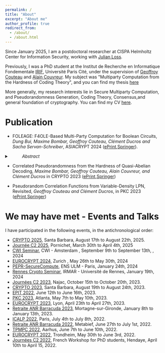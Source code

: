 ```yaml
---
permalink: /
title: "About"
excerpt: "About me"
author_profile: true
redirect_from: 
  - /about/
  - /about.html
---
```


Since January 2025, I am a postdoctoral researcher at CISPA Helmholtz Center for Information Security, working with [Julian Loss](https://www.julianloss.com/).

Previously, I was a PhD student at the Institut de Recherche en Informatique Fondementale [IRIF](https://www.irif.fr/), Université Paris Cité, under the supervision of [Geoffroy Couteau](https://geoffroycouteau.github.io/) and [Alain Couvreur](http://www.lix.polytechnique.fr/Labo/Alain.Couvreur/).
My subject was "Multiparty Computation from the Hardness of Coding Theory", and you can find my thesis [here](https://theses.hal.science/tel-04889558/)

 More generally, my research interests lie in Secure Multiparty Computation, and Pseudorandomness Generation, Coding Theory, Consensus,and general foundation of cryptography. You can find my CV [here](/CV_Clement_Ducros.pdf).

Publication
======

- FOLEAGE: F4OLE-Based Multi-Party Computation for Boolean Circuits, *Dung Bui, Maxime Bombar, Geoffroy Couteau, Clément Ducros and Sacha Servan-Schreiber*, ASIACRYPT 2024 ([ePrint](https://eprint.iacr.org/2024/429.pdf),[Springer](https://link.springer.com/chapter/10.1007/978-981-96-0938-3_3)).
<details>
  <summary><em style="margin-left: 40px;">Abstract</em></summary>
  <p  style="margin-left: 60px;"><em> Secure Multi-party Computation (MPC) allows two or more parties to compute
any public function over their privately-held inputs, without revealing any information be-
yond the result of the computation. Modern protocols for MPC generate a large amount of
input-independent preprocessing material called multiplication triples, in an offline phase. This
preprocessing can later be used by the parties to efficiently instantiate an input-dependent
online phase computing the function.
To date, the state-of-the-art secure multi-party computation protocols in the preprocessing
model are tailored to secure computation of arithmetic circuits over large fields and require
little communication in the preprocessing phase, typically O(N ·m) to generate m triples among
N parties. In contrast, when it comes to computing preprocessing for computations that are
naturally represented as Boolean circuits, the state-of-the-art techniques have not evolved since
the 1980s, and in particular, require every pair of parties to execute a large number of oblivious
transfers before interacting to convert them to N -party triples, which induces an Ω(N 2 · m)
communication overhead.
In this paper, we introduce F4OLEAGE, which addresses this gap by introducing an efficient
preprocessing protocol tailored to Boolean circuits, with semi-honest security and tolerating
N − 1 corruptions. F4OLEAGE has excellent concrete performance: It generates m multiplication
triples over F2 using only N · m + O(N 2 · log m) bits of communication for N -parties, and can
concretely produce over 12 million triples per second in the 2-party setting on one core of a
commodity machine. Our result builds upon an efficient Pseudorandom Correlation Generator
(PCG) for multiplication triples over the field F4. Roughly speaking, a PCG enables parties to
stretch a short seed into a large number of pseudorandom correlations non-interactively, which
greatly improves the efficiency of the offline phase in MPC protocols. This is achieved by intro-
ducing a number of protocol-level, algorithmic-level, and implementation-level optimizations on
the recent PCG construction of Bombar et al. (Crypto 2023) from the Quasi-Abelian Syndrome
Decoding assumption.</em></p>
</details>


-  Correlated Pseudorandomness from the Hardness of Quasi-Abelian Decoding, *Maxime Bombar, Geoffroy Couteau, Alain Couvreur, and Clément Ducros* in CRYPTO 2023 ([ePrint](https://eprint.iacr.org/2023/845.pdf),[Springer](https://link.springer.com/chapter/10.1007/978-3-031-38551-3_18))

- Pseudorandom Correlation Functions from Variable-Density LPN, Revisited, *Geoffroy Couteau and Clément Ducros*, in PKC 2023 ([ePrint](https://eprint.iacr.org/2023/650.pdf),[Springer](https://link.springer.com/chapter/10.1007/978-3-031-31371-4_8))


We may have met - Events and Talks
======

I have participated in the following events, in the antichronological order:
- [CRYPTO 2025](https://crypto.iacr.org/2025/), Santa Barbara, August 17th to August 22th, 2025.
- [Journée C2 2025](https://barracuda.inria.fr/fr/),  Pornichet, March 30th to April 4th, 2025
- [CWI Seminar](https://projects.cwi.nl/crypto/),  CWI - Amsterdam , September 9th to September 13th, , 2024
- [EUROCRYPT 2024](https://eurocrypt.iacr.org/2024/), Zurich , May 26th to May 30th, 2024
- [PEPR-SecureCompute](https://www.pepr-cybersecurite.fr/projet/securecompute/), ENS ULM - Paris, January 24th, 2024
- [Rennes Crypto Seminar](https://www.creachlabs.fr/en/seminars-keeping-date-latest-research/cryptography-seminar),  IRMAR - Université de Rennes, January 19th, 2024
- [Journées C2 2023](https://indico.math.cnrs.fr/event/9364/), Najac, October 15th to October 20th, 2023.
- [CRYPTO 2023](https://crypto.iacr.org/2023/), Santa Barbara, August 19th to August 24th, 2023.
- [EPIT 2022](https://epit2023.sciencesconf.org/), June 12th to June 16th, 2023.  
- [PKC 2023](https://pkc.iacr.org/2023/), Atlanta, May 7th to May 10th, 2023.
- [EUROCRYPT 2023](https://eurocrypt.iacr.org/2023/), Lyon, April 23th to April 27th, 2023.
- [Retraite ANR Barracuda 2023](https://barracuda.inria.fr/fr/), Mortagne-sur-Gironde, January 8th to January 13th, 2023.
- [ICALP 2022](https://icalp2022.irif.fr/), Paris, July 4th to July 8th, 2022.
- [Retraite ANR Barracuda 2022](https://barracuda.inria.fr/fr/), Metabief, June 27th to July 1st, 2022.
- [TPMPC 2022](https://www.multipartycomputation.com/tpmpc-2022), Aarhus, June 7th to June 10th, 2022.
- [EUROCRYPT 2022](https://eurocrypt.iacr.org/2022/), Trondheim, May 30th to June 3rd, 2022.
- [Journées C2 2022](http://jc2-2022.inria.fr/fr/), French Workshop for PhD students, Hendaye, April 10th to April 15, 2022.




